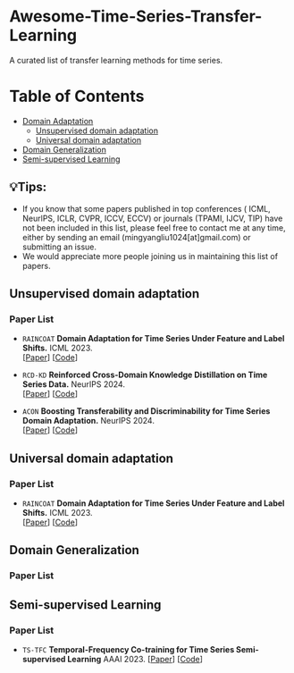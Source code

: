 # Awesome-Time-Series-Transfer-Learning


A curated list of transfer learning methods for time series.

# Table of Contents

- [Domain Adaptation](#Unsupervised-domain-adaptation)
  - [Unsupervised domain adaptation](#Unsupervised-domain-adaptation)
  - [Universal domain adaptation](#Universal-domain-adaptation)
- [Domain Generalization](#Domain-Generalization)
- [Semi-supervised Learning](#Semi-supervised-Learning)

## 💡Tips:

- If you know that some papers published in top conferences ( ICML, NeurlPS, ICLR, CVPR, ICCV, ECCV) or journals (TPAMI, IJCV, TIP) have not been included in this list, please feel free to contact me at any time, either by sending an email (mingyangliu1024[at]gmail.com) or submitting an issue.
- We would appreciate more people joining us in maintaining this list of papers.  

## Unsupervised domain adaptation

### Paper List

- `RAINCOAT` **Domain Adaptation for Time Series Under Feature and Label Shifts.** ICML 2023.  
  [[Paper](https://proceedings.mlr.press/v202/he23b.html)] [[Code](https://github.com/mims-harvard/Raincoat)]

- `RCD-KD` **Reinforced Cross-Domain Knowledge Distillation on Time Series Data.** NeurIPS 2024.  
  [[Paper](https://openreview.net/pdf?id=tUHABDZP0Q)] [[Code](https://github.com/xuqing88/Reinforced-Cross-Domain-Knowledge-Distillation-on-Time-Series-Data)]

- `ACON` **Boosting Transferability and Discriminability for Time Series Domain Adaptation.** NeurIPS 2024.  
  [[Paper](https://openreview.net/pdf?id=cIBSsXowMr)] [[Code](https://github.com/mingyangliu1024/ACON)] 

## Universal domain adaptation

### Paper List

- `RAINCOAT` **Domain Adaptation for Time Series Under Feature and Label Shifts.** ICML 2023.  
  [[Paper](https://proceedings.mlr.press/v202/he23b.html)] [[Code](https://github.com/mims-harvard/Raincoat)]


## Domain Generalization

### Paper List


## Semi-supervised Learning
### Paper List
- `TS-TFC` **Temporal-Frequency Co-training for Time Series Semi-supervised Learning** AAAI 2023.
  [[Paper](https://ojs.aaai.org/index.php/AAAI/article/view/26072)] [[Code](https://github.com/qianlima-lab/TS-TFC)]



